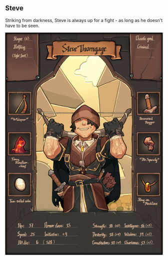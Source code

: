 <!-- TITLE: Steve -->
<!-- SUBTITLE: The Inked Dagger -->

## Steve
Striking from darkness, Steve is always up for a fight - as long as he doesn't have to be seen.

![Steve](/uploads/steve.jpg "Steve")